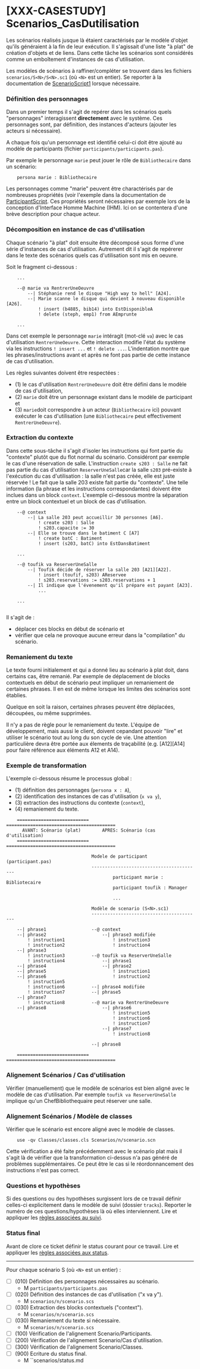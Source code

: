 [XXX-CASESTUDY] Scenarios_CasDutilisation
===========================================================

Les scénarios réalisés jusque là étaient caractérisés par le modèle 
d'objet qu'ils généraient à la fin de leur exécution.
Il s'agissait d'une liste "à plat" de création d'objets et de liens.
Dans cette tâche les scénarios sont considérés comme un emboîtement
d'instances de cas d'utilisation. 

Les modèles de scénarios à raffiner/compléter se trouvent dans les fichiers
``scenarios/S<N>/S<N>.sc1`` (où ``<N>`` est un entier). Se reporter à la 
documentation de 
[ScenarioScript1](https://modelscript.readthedocs.io/en/latest/languages/scenarios1/index.html) lorsque nécessaire.


### Définition des personnages

Dans un premier temps il s'agit de repérer dans les scénarios quels
"personnages" interagissent **directement** avec le système. Ces
personnages sont, par définition, des instances d'acteurs (ajouter
les acteurs si nécessaire).

A chaque fois qu'un personnage est identifié celui-ci doit être ajouté au
modèle de participants (fichier ``participants/participants.pas``). 

Par exemple le personnage ``marie`` peut jouer le rôle de 
``Bibliothecaire`` dans un scénario:

```
    persona marie : Bibliothecaire
```

Les personnages comme "marie" peuvent être charactérisés par de nombreuses
propriétés (voir l'exemple dans la documentation de [ParticipantScript](https://modelscript.readthedocs.io/en/latest/languages/participants/index.html).
Ces propriétés seront nécessaires par exemple lors de la conception 
d'Interface Homme Machine (IHM). Ici on se contentera d'une brève 
description pour chaque acteur.

### Décomposition en instance de cas d'utilisation

Chaque scénario "à plat" doit ensuite être décomposé sous forme d'une
série d'instances de cas d'utilisation. Autrement dit il s'agit de
repérerer dans le texte des scénarios quels cas d'utilisation
sont mis en oeuvre.


Soit le fragment ci-dessous :

```
    ...
    
    --@ marie va RentrerUneOeuvre
        --| Stéphanie rend le disque "High way to hell" [A24].
        --| Marie scanne le disque qui devient à nouveau disponible [A26].
            ! insert (b4885, bib14) into EstDisponibleA
            ! delete (steph, emp1) from AEmprunte
            
    ...
``` 

Dans cet exemple le personnage ``marie`` intéragit (mot-clé ``va``) 
avec le cas d'utilisation ``RentrerUneOeuvre``. Cette interaction
modifie l'état du système via les instructions ``! insert ...`` et 
``! delete ...``. L'indentation montre que les phrases/instructions 
avant et après ne font pas partie de cette instance de cas d'utilisation.

Les règles suivantes doivent être respectées :
*   (1) le cas d'utilisation ``RentrerUneOeuvre`` doit être défini dans 
    le modèle de cas d'utilisation, 
*   (2) ``marie`` doit être un personnage existant dans le modèle 
    de participant et
*   (3) ``marie``doit correspondre à un acteur (``Bibliothecaire`` ici) 
    pouvant exécuter le cas d'utilisation (une ``Bibliothecaire`` peut
    effectivement ``RentrerUneOeuvre``).


### Extraction du contexte

Dans cette sous-tâche il s'agit d'isoler les instructions qui font
partie du "contexte" plutôt que du flot normal du scénario. Considéront
par exemple le cas d'une réservation de salle. L'instruction 
``create s203 : Salle`` ne fait pas partie du cas 
d'utilisation ``ReserverUneSalle``car la salle ``s203`` pré-existe à
l'exécution du cas d'utilisation : la salle n'est pas créée, elle est 
juste réservée ! Le fait que la salle 203 existe fait partie du "contexte". 
Une telle information (la phrase et les instructions correspondantes) 
doivent être inclues dans un block ``context``. L'exemple ci-dessous 
montre la séparation entre un block contextuel et un block de 
cas d'utilisation.

```
    --@ context
        --| La salle 203 peut accueillir 30 personnes [A6].
            ! create s203 : Salle
            ! s203.capacite := 30
        --| Elle se trouve dans le batiment C [A7]
            ! create batC : Batiment
            ! insert (s203, batC) into EstDansBatiment
    
    ...
    
    --@ toufik va ReserverUneSalle
        --| Toufik décide de réserver la salle 203 [A21][A22].
            ! insert (toufif, s203) AReservee
            ! s203.reservations := s203.reservations + 1
        --| Il indique que l'évenement qu'il prépare est payant [A23].
            ...
    
    ...
    
``` 

Il s'agit de :
*   déplacer ces blocks en début de scénario et 
*   vérifier que cela ne provoque aucune erreur dans la "compilation" 
    du scénario.

### Remaniement du texte

Le texte fourni initialement et qui a donné lieu au scénario à plat doit,
dans certains cas, être remanié. Par exemple de déplacement de blocks 
contextuels en début de scénario peut impliquer un remaniement de certaines
phrases. Il en est de même lorsque les limites des scénarios sont établies.

Quelque en soit la raison, certaines phrases peuvent être déplacées, 
découpées, ou même supprimées. 

Il n'y a pas de règle pour le remaniement du texte. L'équipe de 
développement, mais aussi le client, doivent cepandant pouvoir "lire" et 
utiliser le scénario tout au long du son cycle de vie. Une attention 
particulière devra être portée aux élements de traçabilité 
(e.g. [A12][A14] pour faire référence aux éléments A12 et A14).

### Exemple de transformation

L'exemple ci-dessous résume le processus global :
* (1) définition des personnages (``persona x : A``),
* (2) identification des instances de cas d'utilisation (``x va y``), 
* (3) extraction des instructions du contexte (``context``),
* (4) remaniement du texte.
```  
    =========================== =========================================
      AVANT: Scénario (plat)        APRES: Scénario (cas d'utilisation) 
    =========================== =========================================

                                Modele de participant (participant.pas)
                                -----------------------------------------    
                                        participant marie : Bibliotecaire
                                        participant toufik : Manager
        
                                        ...
        
                                Modèle de scenario (S<N>.sc1)
                                -----------------------------------------

    --| phrase1                 --@ context
    --| phrase2                     --| phrase3 modifiée
        ! instruction1                  ! instruction3
        ! instruction2                  ! instruction4
    --| phrase3
        ! instruction3          --@ toufik va ReserverUneSalle
        ! instruction4              --| phrase1                   
    --| phrase4                     --| phrase2
    --| phrase5                         ! instruction1 
    --| phrase6                         ! instruction2 
        ! instruction5
        ! instruction6          --| phrase4 modifiée
        ! instruction7          --| phrase5
    --| phrase7
        ! instruction8          --@ marie va RentrerUneOeuvre
    --| phrase8                     --| phrase6
                                        ! instruction5
                                        ! instruction6
                                        ! instruction7
                                    --| phrase7
                                        ! instruction8
                                 
                                --| phrase8

    =========================== =========================================
```

### Alignement Scénarios / Cas d'utilisation

Vérifier (manuellement) que le modèle de scénarios est bien aligné 
avec le modèle de  cas d'utilisation.
Par exemple ``toufik va ReserverUneSalle`` implique qu'un
ChefBibliothequaire peut réserver une salle.

### Alignement Scénarios / Modèle de classes

Vérifier que le scénario est encore aligné avec le modèle de classes.
```
    use -qv Classes/classes.cls Scenarios/n/scenario.scn
```
Cette vérification a été faite précédemment avec le scénario plat
mais il s'agit là de vérifier que la transformation ci-dessus n'a pas
généré de problèmes supplémentaires. Ce peut être le cas si le
réordonnancement des instructions n'est pas correct.

### Questions et hypothèses

Si des questions ou des hypothèses surgissent lors de ce travail
définir celles-ci explicitement dans le modèle de suivi
(dossier ``tracks``). Reporter le numéro de ces questions/hypothèses
là où elles interviennent. Lire et appliquer les [règles associées au suivi](https://modelscript.readthedocs.io/en/latest/languages/tracks/index.html#rules). 
 
### Status final

Avant de clore ce ticket définir le status courant pour ce travail. Lire et appliquer les [règles associées aux status](https://modelscript.readthedocs.io/en/latest/methods/status.html#rules).

________
Pour chaque scénario S<N> (où ``<N>``<N> est un entier) :

- [ ] (010) Définition des personnages nécessaires au scénario.
    - M ``participants/participants.pas``
- [ ] (020) Définition des instances de cas d'utilisation ("x va y").
    - M ``scenarios/n/scenario.scs``    
- [ ] (030) Extraction des blocks contextuels ("context").
    - M ``scenarios/n/scenario.scs``  
- [ ] (030) Remaniement du texte si nécessaire.
    - M ``scenarios/n/scenario.scs``      
- [ ] (100) Vérification de l'alignement Scenario/Participants.
- [ ] (200) Vérification de l'alignement Scenario/Cas d'utilisation.
- [ ] (300) Vérification de l'alignement Scenario/Classes.
- [ ] (900) Ecriture du status final.
    - M ``scenarios/status.md